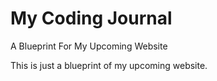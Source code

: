 # My Coding Journal

A Blueprint For My Upcoming Website

This is just a blueprint of my upcoming website.
